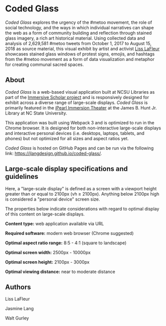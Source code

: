 # Coded Glass
_Coded Glass_ explores the urgency of the #metoo movement, the role of social technology, and the ways in which individual narratives can shape the web as a form of community building and reflection through stained glass imagery, a rich art historical material. Using collected data and analysis of 2,629,581 #metoo tweets from October 1, 2017 to August 15, 2018 as source material, this visual exhibit by artist and activist [Liss LaFleur](https://www.lisslafleur.com/) showcases stained glass windows of protest signs, emojis, and hashtags from the #metoo movement as a form of data visualization and metaphor for creating communal sacred spaces.

## About
_Coded Glass_ is a web-based visual application built at NCSU Libraries as part of the [Immersive Scholar project](https://www.immersivescholar.org/) and is responsively designed for exhibit across a diverse range of large-scale displays. _Coded Glass_ is primarily featured in the [iPearl Immersion Theater](https://github.com/NCSU-Libraries/visualization_templates/blob/master/HuntLibraryVideoWallGuide.md#ipearl-immersion-theater) at the James B. Hunt Jr. Library at NC State University.

This application was built using Webpack 3 and is optimized to run in the Chrome browser. It is designed for both non-interactive large-scale displays and interactive personal devices (i.e. desktops, laptops, tablets, and phones) but not optimized for all sizes and aspect ratios yet.

_Coded Glass_ is hosted on GitHub Pages and can be run via the following link: https://jlangdesign.github.io/coded-glass/.

## Large-scale display specifications and guidelines
Here, a "large-scale display" is defined as a screen with a viewport height greater than or equal to 2100px (vh ≥ 2100px). Anything below 2100px high is considered a "personal device" screen size.

The properties below indicate considerations with regard to optimal display of this content on large-scale displays.

**Content type:** web application available via URL

**Required software:** modern web browser (Chrome suggested)

**Optimal aspect ratio range:** 8:5 - 4:1 (square to landscape)

**Optimal screen width:** 2500px - 10000px

**Optimal screen height:** 2100px - 3000px

**Optimal viewing distance:** near to moderate distance

## Authors
Liss LaFleur

Jasmine Lang

Walt Gurley
